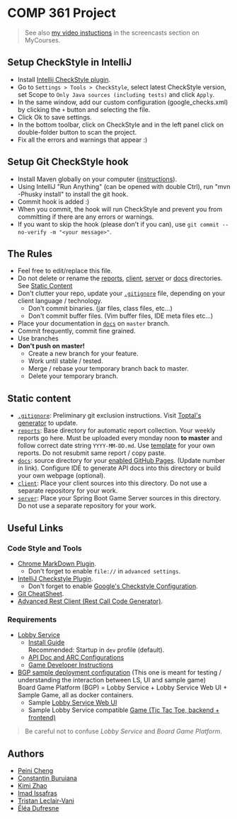 # COMP 361 Project

 > See also [my video instuctions](https://www.cs.mcgill.ca/~mschie3/COMP361/Repository-Best-Practices.mp4) in the screencasts section on MyCourses.

## Setup CheckStyle in IntelliJ
 * Install [Intellij CheckStyle plugin](https://plugins.jetbrains.com/plugin/1065-checkstyle-idea).
 * Go to `Settings > Tools > CheckStyle`, select latest CheckStyle version, set Scope to `Only Java sources (including tests)` and click `Apply`.
 * In the same window, add our custom configuration (google_checks.xml) by clicking the `+` button and selecting the file.
 * Click Ok to save settings.
 * In the bottom toolbar, click on CheckStyle and in the left panel click on double-folder button to scan the project.
 * Fix all the errors and warnings that appear :)

## Setup Git CheckStyle hook
 * Install Maven globally on your computer ([instructions](https://maven.apache.org/install.html)).
 * Using IntelliJ "Run Anything" (can be opened with double Ctrl), run "mvn -Phusky install" to install the git hook.
 * Commit hook is added :)
 * When you commit, the hook will run CheckStyle and prevent you from committing if there are any errors or warnings.
 * If you want to skip the hook (please don't if you can), use `git commit --no-verify -m "<your message>"`.

## The Rules

 * Feel free to edit/replace this file.
 * Do not delete or rename the [reports](reports), [client](client), [server](server) or [docs](docs) directories.  
See [Static Content](#static-content)
 * Don't clutter your repo, update your [```.gitignore```](.gitignore) file, depending on your client language / technology.
    * Don't commit binaries. (jar files, class files, etc...)
    * Don't commit buffer files. (Vim buffer files, IDE meta files etc...)
 * Place your documentation in [```docs```](docs) on `master` branch.
 * Commit frequently, commit fine grained.
 * Use branches
 * **Don't push on master!**
    * Create a new branch for your feature.
    * Work until stable / tested.
    * Merge / rebase your temporary branch back to master.
    * Delete your temporary branch.

## Static content

 * [```.gitignore```](.gitignore): Preliminary git exclusion instructions. Visit [Toptal's generator](https://www.toptal.com/developers/gitignore) to update.
 * [```reports```](reports): Base directory for automatic report collection. Your weekly reports go here. Must be uploaded every monday noon **to master** and follow correct date string ```YYYY-MM-DD.md```. Use [template](reports/YYYY-MM-DD.md) for your own reports. Do not resubmit same report / copy paste.
 * [```docs```](docs): source directory for your [enabled GitHub Pages](https://comp361.github.io/f2022-hexanome-00/). (Update number in link). Configure IDE to generate API docs into this directory or build your own webpage (optional).
 *  [```client```](client): Place your client sources into this directory. Do not use a separate repository for your work.
 * [```server```](server): Place your Spring Boot Game Server sources in this directory. Do not use a separate repository for your work.

## Useful Links

### Code Style and Tools

 * [Chrome MarkDown Plugin](https://chrome.google.com/webstore/detail/markdown-viewer/ckkdlimhmcjmikdlpkmbgfkaikojcbjk?hl=en).
    * Don't forget to enable ```file://``` in ```advanced settings```.
 * [IntelliJ Checkstyle Plugin](https://plugins.jetbrains.com/plugin/1065-checkstyle-idea).
    * Don't forget to enable [Google's Checkstyle Configuration](https://raw.githubusercontent.com/checkstyle/checkstyle/master/src/main/resources/google_checks.xml).
 * [Git CheatSheet](git-cheatsheet.md).
 * [Advanced Rest Client (Rest Call Code Generator)](https://docs.advancedrestclient.com/installation).

### Requirements

 * [Lobby Service](https://github.com/kartoffelquadrat/LobbyService)
    * [Install Guide](https://github.com/kartoffelquadrat/LobbyService/blob/master/markdown/build-deploy.md)  
Recommended: Startup in ```dev``` profile (default).
    * [API Doc and ARC Configurations](https://github.com/kartoffelquadrat/LobbyService/blob/master/markdown/api.md)
    * [Game Developer Instructions](https://github.com/kartoffelquadrat/LobbyService/blob/master/markdown/game-dev.md)
 * [BGP sample deployment configuration](https://github.com/kartoffelquadrat/BoardGamePlatform) (This one is meant for testing / understanding the interaction between LS, UI and sample game)  
Board Game Platform (BGP) = Lobby Service + Lobby Service Web UI + Sample Game, all as docker containers.
    * Sample [Lobby Service Web UI](https://github.com/kartoffelquadrat/LobbyServiceWebInterface)
    * Sample Lobby Service compatible [Game (Tic Tac Toe, backend + frontend)](https://github.com/kartoffelquadrat/BgpXox)

 > Be careful not to confuse *Lobby Service* and *Board Game Platform*.

## Authors
 * [Peini Cheng](https://github.com/PeiniCheng)
 * [Constantin Buruiana](https://github.com/ConstBur)
 * [Kimi Zhao](https://github.com/kimikimizz)
 * [Imad Issafras](https://github.com/UnHappySquid)
 * [Tristan Leclair-Vani](https://github.com/TristanLeclair)
 * [Éléa Dufresne](https://github.com/eleadufresne)

